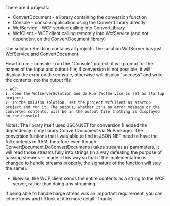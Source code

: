 There are 4 projects:
- ConvertDocument - a library containing the conversion function
- Console - console application using the ConvertLibrary directly
- WcfService - WCF service calling into ConvertLibrary
- WcfClient -  WCF client calling remotely into WcfService (and not dependent on the ConvertDocument library)

The solution XmlJson contains all projects
The solution WcfServer has just WcfService and ConvertDocument.

How to run:
	- console - run the "Console" project: it will prompt for the names of the input and output file; if conversion is not possible, it will display the error on the console, otherwise will display "success" and write the contents into the output file
	
	- WCF: 
	1. open the WcfServerSolution and do Run (WcfService is set as startup project)
	2. In the XmlJson solution, set the project WcfClient as startup project and run it. The output, whether it's an error message or the converted contents, will be in the output file (nothing is displayed on the console)
		
Notes:
The library itself uses JSON.NET for conversion (I added the dependency in my library ConvertDocument via NuPackage). The conversion funtions that I was able to find in JSON.NET need to have the full contents in RAM, therefore even though ConvertDocument.DoConvertDocument() takes streams as parameters, it will read those streams fully into strings (in a way defeating the purpose of passing streams - I made it this way so that if the implementation is changed to handle streams properly, the signature of the function will stay the same). 
- likewise, the WCF client sends the entire contents as a string to the WCF server, rather than doing any streaming.

If being able to handle harge streas was an important requirement, you can let me know and I'll look at it in more detail. Thanks!
